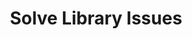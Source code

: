 ---
sidebar_position: 3
title: "Solve Library Issues"
sidebar_label: "Solve Library Issues"
description: "Fix library problems in Alpine Linux platforms - resolve missing libraries, fix library conflicts, troubleshoot shared library issues, and manage library dependencies."
keywords:
  - "alpine library issues"
  - "missing libraries"
  - "library conflicts"
  - "shared libraries"
  - "library troubleshooting"
tags:
  - alpine
  - library-issues
  - missing-libraries
  - shared-libraries
  - troubleshooting
slug: /linux/alpine/troubleshooting/software-conflicts/solve-library-issues
---